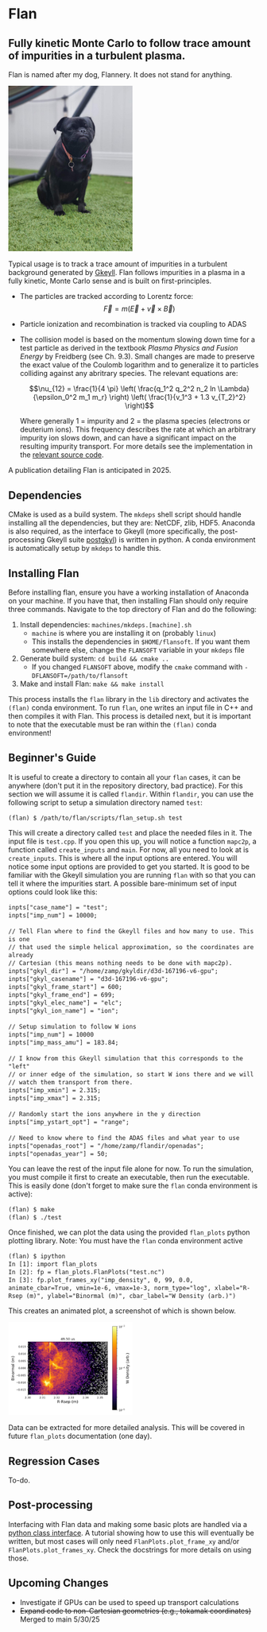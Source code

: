 # Flan
## Fully kinetic Monte Carlo to follow trace amount of impurities in a turbulent plasma. 

Flan is named after my dog, Flannery. It does not stand for anything. 

<img src="https://github.com/shawnzamperini/flan/blob/main/docs/flan_image.jpg" width="250">

Typical usage is to track a trace amount of impurities in a turbulent background generated by [Gkeyll](https://gkeyll.readthedocs.io/en/latest/install.html). Flan follows impurities in a plasma in a fully kinetic, Monte Carlo sense and is built on first-principles.

- The particles are tracked according to Lorentz force:
    $$\vec{F}=m(\vec{E} + \vec{v} \times \vec{B})$$
- Particle ionization and recombination is tracked via coupling to ADAS
- The collision model is based on the momentum slowing down time for a test particle as derived in the textbook *Plasma Physics and Fusion Energy* by Freidberg (see Ch. 9.3). Small changes are made to preserve the exact value of the Coulomb logarithm and to generalize it to particles colliding against any abritrary species. The relevant equations are:

    $$\nu_{12} = \frac{1}{4 \pi} \left( \frac{q_1^2 q_2^2 n_2 ln \Lambda}{\epsilon_0^2 m_1 m_r} \right) \left( \frac{1}{v_1^3 + 1.3 v_{T_2}^2} \right)$$

    Where generally 1 = impurity and 2 = the plasma species (electrons or deuterium ions). This frequency describes the rate at which an arbitrary impurity ion slows down, and can have a significant impact on the resulting impurity transport. For more details see the implementation in the [relevant source code](https://github.com/shawnzamperini/flan/blob/main/src/collisions.cpp).

A publication detailing Flan is anticipated in 2025. 

## Dependencies

CMake is used as a build system. The `mkdeps` shell script should handle installing all the dependencies, but they are: NetCDF, zlib, HDF5. Anaconda is also required, as the interface to Gkeyll (more specifically, the post-processing Gkeyll suite [postgkyl](https://github.com/ammarhakim/postgkyl/tree/main)) is written in python. A conda environment is automatically setup by `mkdeps` to handle this. 

## Installing Flan

Before installing flan, ensure you have a working installation of Anaconda on your machine. If you have that, then installing Flan should only require three commands. Navigate to the top directory of Flan and do the following:

1. Install dependencies: `machines/mkdeps.[machine].sh`
   - `machine` is where you are installing it on (probably `linux`)
   - This installs the dependencies in `$HOME/flansoft`. If you want them somewhere else, change the `FLANSOFT` variable in your `mkdeps` file
2. Generate build system: `cd build && cmake ..`
   - If you changed `FLANSOFT` above, modify the `cmake` command with `-DFLANSOFT=/path/to/flansoft`
3. Make and install Flan: `make && make install`

This process installs the `flan` library in the `lib` directory and activates the `(flan)` conda environment. To run `flan`, one writes an input file in C++ and then compiles it with Flan. This process is detailed next, but it is important to note that the executable must be ran within the `(flan)` conda environment! 

## Beginner's Guide

It is useful to create a directory to contain all your `flan` cases, it can be anywhere (don't put it in the repository directory, bad practice). For this section we will assume it is called `flandir`. Within `flandir`, you can use the following script to setup a simulation directory named `test`:

```
(flan) $ /path/to/flan/scripts/flan_setup.sh test
```

This will create a directory called `test` and place the needed files in it. The input file is `test.cpp`. If you open this up, you will notice a function `mapc2p`, a function called `create_inputs` and `main`. For now, all you need to look at is `create_inputs`. This is where all the input options are entered. You will notice some input options are provided to get you started. It is good to be familiar with the Gkeyll simulation you are running `flan` with so that you can tell it where the impurities start. A possible bare-minimum set of input options could look like this:

```
inpts["case_name"] = "test";
inpts["imp_num"] = 10000;

// Tell Flan where to find the Gkeyll files and how many to use. This is one
// that used the simple helical approximation, so the coordinates are already
// Cartesian (this means nothing needs to be done with mapc2p).
inpts["gkyl_dir"] = "/home/zamp/gkyldir/d3d-167196-v6-gpu";
inpts["gkyl_casename"] = "d3d-167196-v6-gpu";
inpts["gkyl_frame_start"] = 600;
inpts["gkyl_frame_end"] = 699;
inpts["gkyl_elec_name"] = "elc";
inpts["gkyl_ion_name"] = "ion";

// Setup simulation to follow W ions
inpts["imp_num"] = 10000
inpts["imp_mass_amu"] = 183.84;

// I know from this Gkeyll simulation that this corresponds to the "left"
// or inner edge of the simulation, so start W ions there and we will
// watch them transport from there.
inpts["imp_xmin"] = 2.315;
inpts["imp_xmax"] = 2.315;

// Randomly start the ions anywhere in the y direction
inpts["imp_ystart_opt"] = "range";

// Need to know where to find the ADAS files and what year to use
inpts["openadas_root"] = "/home/zamp/flandir/openadas";
inpts["openadas_year"] = 50;
```

You can leave the rest of the input file alone for now. To run the simulation, you must compile it first to create an executable, then run the executable. This is easily done (don't forget to make sure the `flan` conda environment is active):

```
(flan) $ make
(flan) $ ./test
```

Once finished, we can plot the data using the provided `flan_plots` python plotting library. Note: You must have the `flan` conda environment active

```
(flan) $ ipython
In [1]: import flan_plots
In [2]: fp = flan_plots.FlanPlots("test.nc")
In [3]: fp.plot_frames_xy("imp_density", 0, 99, 0.0, animate_cbar=True, vmin=1e-6, vmax=1e-3, norm_type="log", xlabel="R-Rsep (m)", ylabel="Binormal (m)", cbar_label="W Density (arb.)")
```

This creates an animated plot, a screenshot of which is shown below.

<img src="https://github.com/shawnzamperini/flan/blob/main/docs/flan_ex_v1.png" width="250">

Data can be extracted for more detailed analysis. This will be covered in future `flan_plots` documentation (one day).

## Regression Cases

To-do.

## Post-processing

Interfacing with Flan data and making some basic plots are handled via a [python class interface](https://github.com/shawnzamperini/flan/blob/main/python/flan_plots.py). A tutorial showing how to use this will eventually be written, but most cases will only need `FlanPlots.plot_frame_xy` and/or `FlanPlots.plot_frames_xy`. Check the docstrings for more details on using those.  

## Upcoming Changes

- Investigate if GPUs can be used to speed up transport calculations
- ~~Expand code to non-Cartesian geometries (e.g., tokamak coordinates)~~ Merged to main 5/30/25
